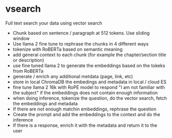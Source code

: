# vsearch
Full text search your data using vector search

- Chunk based on sentence / paragraph at 512 tokens. Use sliding window
- Use llama 2 fine tune to rephrase the chunks in 4 different ways
- tokenize with RoBERTa based on semantic meaning
- add general context to each chunk (for example the chapter/section title or description)
- use fine tuned llama 2 to generate the embeddings based on the tokeks from RoBERTa
- generate / enrich any additional metdata (page, link, etc)
- store in local ChromaDB the embedings and metadata in local / cloud ES
- fine tune llama 2 16k with RoPE model to respond "I am not familiar with the subject" if the embeddings does not contain enough information
- when doing inference, tokenize the question, do the vector search, fetch the embeddings and metadata
- If there are not enough matchin embeddings, rephrase the question
- Create the prompt and add the embeddings to the context and do the inference
- If there is a response, enrich it with the metadata and return it to the user
